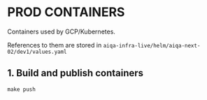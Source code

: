 PROD CONTAINERS
===============

Containers used by GCP/Kubernetes.

References to them are stored in `aiqa-infra-live/helm/aiqa-next-02/dev1/values.yaml`

## 1. Build and publish containers

```
make push
```
